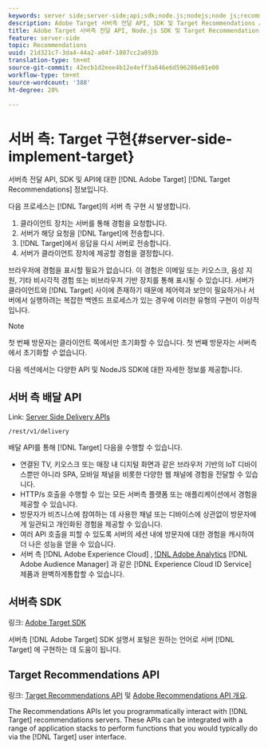 ```yaml
---
keywords: server side;server-side;api;sdk;node.js;nodejs;node js;recommendations api;api:apis
description: Adobe Target 서버측 전달 API, SDK 및 Target Recommendations API에 대한 정보입니다.
title: Adobe Target 서버측 전달 API, Node.js SDK 및 Target Recommendations API에 대한 정보입니다.
feature: server-side
topic: Recommendations
uuid: 21d321c7-3da4-44a2-a04f-1807cc2a893b
translation-type: tm+mt
source-git-commit: 42ecb1d2eee4b12e4eff3a646e6d596286e01e00
workflow-type: tm+mt
source-wordcount: '388'
ht-degree: 20%

---
```



# 서버 측: Target 구현{#server-side-implement-target}

서버측 전달 API, SDK 및 API에 대한 [!DNL Adobe Target] [!DNL Target Recommendations] 정보입니다.

다음 프로세스는 [!DNL Target]의 서버 측 구현 시 발생합니다.

1. 클라이언트 장치는 서버를 통해 경험을 요청합니다.
1. 서버가 해당 요청을 [!DNL Target]에 전송합니다.
1. [!DNL Target]에서 응답을 다시 서버로 전송합니다.
1. 서버가 클라이언트 장치에 제공할 경험을 결정합니다.

브라우저에 경험을 표시할 필요가 없습니다. 이 경험은 이메일 또는 키오스크, 음성 지원, 기타 비시각적 경험 또는 비브라우저 기반 장치를 통해 표시될 수 있습니다. 서버가 클라이언트와 [!DNL Target] 사이에 존재하기 때문에 제어력과 보안이 필요하거나 서버에서 실행하려는 복잡한 백엔드 프로세스가 있는 경우에 이러한 유형의 구현이 이상적입니다.

>[!NOTE]
>
>첫 번째 방문자는 클라이언트 쪽에서만 초기화할 수 있습니다. 첫 번째 방문자는 서버측에서 초기화할 *수* 없습니다.

다음 섹션에서는 다양한 API 및 NodeJS SDK에 대한 자세한 정보를 제공합니다.

## 서버 측 배달 API

Link: [Server Side Delivery APIs](https://developers.adobetarget.com/api/delivery-api/)

`/rest/v1/delivery`

배달 API를 통해 [!DNL Target] 다음을 수행할 수 있습니다.

* 연결된 TV, 키오스크 또는 매장 내 디지털 화면과 같은 브라우저 기반의 IoT 디바이스뿐만 아니라 SPA, 모바일 채널을 비롯한 다양한 웹 채널에 경험을 전달할 수 있습니다.
* HTTP/s 호출을 수행할 수 있는 모든 서버측 플랫폼 또는 애플리케이션에서 경험을 제공할 수 있습니다.
* 방문자가 비즈니스에 참여하는 데 사용한 채널 또는 디바이스에 상관없이 방문자에게 일관되고 개인화된 경험을 제공할 수 있습니다.
* 여러 API 호출을 피할 수 있도록 서버의 세션 내에 방문자에 대한 경험을 캐시하여 더 나은 성능을 얻을 수 있습니다.
* 서버 측 [!DNL Adobe Experience Cloud] , [!DNL Adobe Analytics](AAM) [!DNL Adobe Audience Manager] 과 같은 [!DNL Experience Cloud ID Service] 제품과 완벽하게통합할 수 있습니다.

## 서버측 SDK

링크: [Adobe Target SDK](https://adobetarget-sdks.gitbook.io/docs/)

서버측 [!DNL Adobe Target] SDK 설명서 포털은 원하는 언어로 서버 [!DNL Target] 에 구현하는 데 도움이 됩니다.

## Target Recommendations API

링크: [Target Recommendations API](https://developers.adobetarget.com/api/recommendations) 및 [Adobe Recommendations API 개요](https://docs.adobe.com/content/help/en/target-learn/recommendations-api-tutorial/recs-api-overview.html).

The Recommendations APIs let you programmatically interact with [!DNL Target] recommendations servers. These APIs can be integrated with a range of application stacks to perform functions that you would typically do via the [!DNL Target] user interface.
